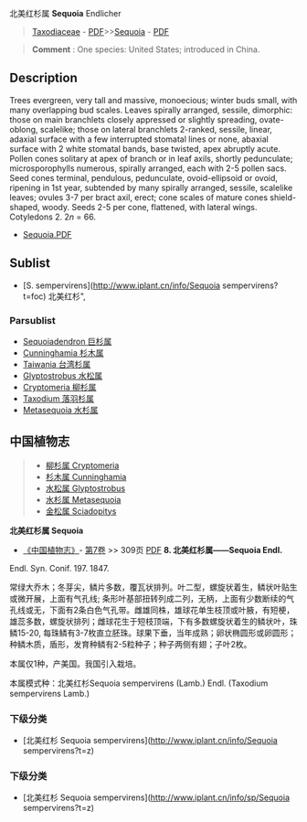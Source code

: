 北美红杉属 **Sequoia** Endlicher

> [Taxodiaceae](http://www.iplant.cn/info/Taxodiaceae?t=foc) - [PDF](http://www.iplant.cn/foc/pdf/Taxodiaceae.pdf)>>[Sequoia](http://www.iplant.cn/info/Sequoia?t=foc) - [PDF](http://www.iplant.cn/foc/pdf/Sequoia.pdf)


> **Comment** : 
> One species: United States; introduced in China.

## Description

Trees evergreen, very tall and massive, monoecious; winter buds small, with many overlapping bud scales. Leaves spirally arranged, sessile, dimorphic: those on main branchlets closely appressed or slightly spreading, ovate-oblong, scalelike; those on lateral branchlets 2-ranked, sessile, linear, adaxial surface with a few interrupted stomatal lines or none, abaxial surface with 2 white stomatal bands, base twisted, apex abruptly acute. Pollen cones solitary at apex of branch or in leaf axils, shortly pedunculate; microsporophylls numerous, spirally arranged, each with 2-5 pollen sacs. Seed cones terminal, pendulous, pedunculate, ovoid-ellipsoid or ovoid, ripening in 1st year, subtended by many spirally arranged, sessile, scalelike leaves; ovules 3-7 per bract axil, erect; cone scales of mature cones shield-shaped, woody. Seeds 2-5 per cone, flattened, with lateral wings. Cotyledons 2. 2*n* = 66.


* [Sequoia.PDF](http://www.iplant.cn/foc/pdf/Sequoia.pdf)

## Sublist

* [S.  sempervirens](http://www.iplant.cn/info/Sequoia sempervirens?t=foc) 北美红杉",

### Parsublist

* [Sequoiadendron  巨杉属](http://www.iplant.cn/info/Sequoiadendron?t=foc)
* [Cunninghamia  杉木属](http://www.iplant.cn/info/Cunninghamia?t=foc)
* [Taiwania  台湾杉属](http://www.iplant.cn/info/Taiwania?t=foc)
* [Glyptostrobus  水松属](http://www.iplant.cn/info/Glyptostrobus?t=foc)
* [Cryptomeria  柳杉属](http://www.iplant.cn/info/Cryptomeria?t=foc)
* [Taxodium  落羽杉属](http://www.iplant.cn/info/Taxodium?t=foc)
* [Metasequoia  水杉属](http://www.iplant.cn/info/Metasequoia?t=foc)


## 中国植物志

> * [柳杉属  Cryptomeria](http://www.iplant.cn/info/Cryptomeria?t=z)
> * [杉木属  Cunninghamia](http://www.iplant.cn/info/Cunninghamia?t=z)
> * [水松属  Glyptostrobus](http://www.iplant.cn/info/Glyptostrobus?t=z)
> * [水杉属  Metasequoia](http://www.iplant.cn/info/Metasequoia?t=z)
> * [金松属  Sciadopitys](http://www.iplant.cn/info/Sciadopitys?t=z)


**北美红杉属 Sequoia**

* [《中国植物志》](http://www.iplant.cn/frps)- [第7卷](http://www.iplant.cn/frps/vol/7) >> 309页 [PDF](http://www.iplant.cn/frps/pdf/7/309y.pdf)
**8. 北美红杉属——Sequoia Endl.**

Endl. Syn. Conif. 197. 1847.

常绿大乔木；冬芽尖，鳞片多数，覆瓦状排列。叶二型，螺旋状着生，鳞状叶贴生或微开展，上面有气孔线; 条形叶基部扭转列成二列，无柄，上面有少数断续的气孔线或无，下面有2条白色气孔带。雌雄同株，雄球花单生枝顶或叶腋，有短梗，雄蕊多数，螺旋状排列；雌球花生于短枝顶端，下有多数螺旋状着生的鳞状叶，珠鳞15-20, 每珠鳞有3-7枚直立胚珠。球果下垂，当年成熟；卵状椭圆形或卵圆形；种鳞木质，盾形，发育种鳞有2-5粒种子；种子两侧有翅；子叶2枚。

本属仅1种，产美国。我国引入栽培。

本属模式种：北美红杉Sequoia sempervirens (Lamb.) Endl. (Taxodium sempervirens Lamb.)

### 下级分类
* [北美红杉  Sequoia sempervirens](http://www.iplant.cn/info/Sequoia sempervirens?t=z)

### 下级分类
* [北美红杉  Sequoia sempervirens](http://www.iplant.cn/info/sp/Sequoia sempervirens?t=z)
